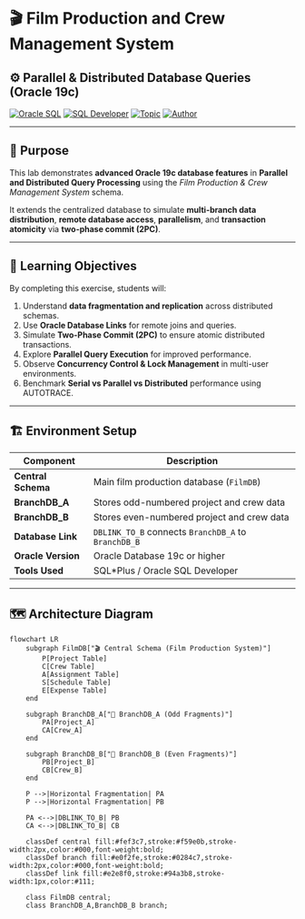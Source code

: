 # 🎬 Film Production and Crew Management System
## ⚙️ Parallel & Distributed Database Queries (Oracle 19c)

[![Oracle SQL](https://img.shields.io/badge/Database-Oracle%2019c-red?logo=oracle&logoColor=white)](https://www.oracle.com/database/)
[![SQL Developer](https://img.shields.io/badge/Tool-SQL%20Developer-blue?logo=databricks&logoColor=white)](https://www.oracle.com/tools/downloads/sqldev-downloads.html)
[![Topic](https://img.shields.io/badge/Focus-Parallel%20%26%20Distributed%20Databases-green)](#)
[![Author](https://img.shields.io/badge/Author-Frank%20Ricardo%20(216128218)-lightgrey)](#)

---

## 🎯 Purpose

This lab demonstrates **advanced Oracle 19c database features** in **Parallel and Distributed Query Processing** using the *Film Production & Crew Management System* schema.

It extends the centralized database to simulate **multi-branch data distribution**, **remote database access**, **parallelism**, and **transaction atomicity** via **two-phase commit (2PC)**.

---

## 🧩 Learning Objectives

By completing this exercise, students will:
1. Understand **data fragmentation and replication** across distributed schemas.
2. Use **Oracle Database Links** for remote joins and queries.
3. Simulate **Two-Phase Commit (2PC)** to ensure atomic distributed transactions.
4. Explore **Parallel Query Execution** for improved performance.
5. Observe **Concurrency Control & Lock Management** in multi-user environments.
6. Benchmark **Serial vs Parallel vs Distributed** performance using AUTOTRACE.

---

## 🏗️ Environment Setup

| Component | Description |
|------------|-------------|
| **Central Schema** | Main film production database (`FilmDB`) |
| **BranchDB_A** | Stores odd-numbered project and crew data |
| **BranchDB_B** | Stores even-numbered project and crew data |
| **Database Link** | `DBLINK_TO_B` connects `BranchDB_A` to `BranchDB_B` |
| **Oracle Version** | Oracle Database 19c or higher |
| **Tools Used** | SQL*Plus / Oracle SQL Developer |

---

## 🗺️ Architecture Diagram

```mermaid
flowchart LR
    subgraph FilmDB["🎬 Central Schema (Film Production System)"]
        P[Project Table]
        C[Crew Table]
        A[Assignment Table]
        S[Schedule Table]
        E[Expense Table]
    end

    subgraph BranchDB_A["🏢 BranchDB_A (Odd Fragments)"]
        PA[Project_A]
        CA[Crew_A]
    end

    subgraph BranchDB_B["🏢 BranchDB_B (Even Fragments)"]
        PB[Project_B]
        CB[Crew_B]
    end

    P -->|Horizontal Fragmentation| PA
    P -->|Horizontal Fragmentation| PB

    PA <-->|DBLINK_TO_B| PB
    CA <-->|DBLINK_TO_B| CB

    classDef central fill:#fef3c7,stroke:#f59e0b,stroke-width:2px,color:#000,font-weight:bold;
    classDef branch fill:#e0f2fe,stroke:#0284c7,stroke-width:2px,color:#000,font-weight:bold;
    classDef link fill:#e2e8f0,stroke:#94a3b8,stroke-width:1px,color:#111;

    class FilmDB central;
    class BranchDB_A,BranchDB_B branch;
